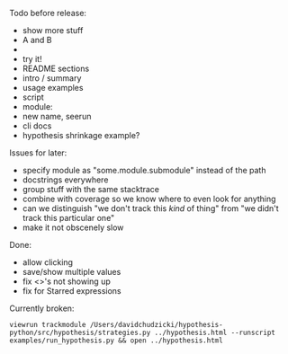 
Todo before release:

- show more stuff
 - A and B
 -
- try it!
- README sections
 - intro / summary
 - usage examples
  - script
  - module:
- new name, seerun
- cli docs
- hypothesis shrinkage example?

Issues for later:

- specify module as "some.module.submodule" instead of the path
- docstrings everywhere
- group stuff with the same stacktrace
- combine with coverage so we know where to even look for anything
- can we distinguish "we don't track this *kind* of thing" from "we didn't track this particular one"
- make it not obscenely slow

Done:

- allow clicking
- save/show multiple values
- fix <>'s not showing up
- fix for Starred expressions


Currently broken:

```
viewrun trackmodule /Users/davidchudzicki/hypothesis-python/src/hypothesis/strategies.py ../hypothesis.html --runscript examples/run_hypothesis.py && open ../hypothesis.html
```